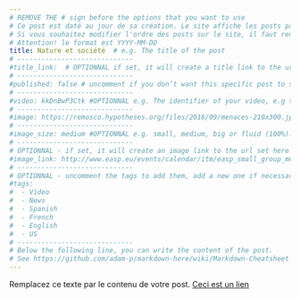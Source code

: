```yaml
---
# REMOVE THE # sign before the options that you want to use
# Ce post est daté au jour de sa création. Le site affiche les posts par ordre chronologique.
# Si vous souhaitez modifier l'ordre des posts sur le site, il faut renommer ce fichier pour modifier sa date
# Attention! le format est YYYY-MM-DD
title: Nature et société  # e.g. The title of the post
# -----------------------------
#title_link:  # OPTIONNAL if set, it will create a title link to the url set here
# -----------------------------
#published: false # uncomment if you don’t want this specific post to show up when the site is generated. Comment again to include the post in next site generation.
# -----------------------------
#video: kkDnBwP3Ctk #OPTIONNAL e.g. The identifier of your video, e.g the last aprt of the youtube video
# -----------------------------
#image: https://remosco.hypotheses.org/files/2016/09/menaces-210x300.jpg #OPTIONNAL e.g. The address of the image file
# -----------------------------
#image_size: medium #OPTIONNAL e.g. small, medium, big or fluid (100%). Default is fluid
# -----------------------------
# OPTIONNAL - if set, it will create an image link to the url set here
#image_link: http://www.easp.eu/events/calendar/itm/easp_small_group_meeting_in_honor_of_serge_moscovici-46.html
# -----------------------------
# OPTIONNAL - uncomment the tags to add them, add a new one if necessary.
#tags:
#  - Video
#  - News
#  - Spanish
#  - French
#  - English
#  - US
# -----------------------------
# Below the following line, you can write the content of the post.
# See https://github.com/adam-p/markdown-here/wiki/Markdown-Cheatsheet for detailed options
---
```

Remplacez ce texte par le contenu de votre post. [Ceci est un lien](http://addressedDuLien.com)


